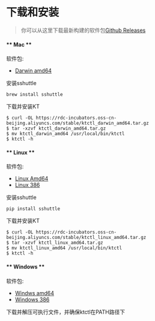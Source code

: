 # 下载和安装

> 你可以从这里下载最新构建的软件包[Github Releases](https://github.com/alibaba/kt-connect/releases)

<!-- tabs:start -->

#### ** Mac **

软件包:

* [Darwin amd64](https://github.com/alibaba/kt-connect/releases/download/v0.1.0/ktctl_0.1.0_darwin_amd64.tar.gz)

安装sshuttle

```
brew install sshuttle
```

下载并安装KT

```
$ curl -OL https://rdc-incubators.oss-cn-beijing.aliyuncs.com/stable/ktctl_darwin_amd64.tar.gz
$ tar -xzvf ktctl_darwin_amd64.tar.gz
$ mv ktctl_darwin_amd64 /usr/local/bin/ktctl
$ ktctl -h
```

#### ** Linux **

软件包:

* [Linux Amd64](https://github.com/alibaba/kt-connect/releases/download/v0.1.0/ktctl_0.1.0_linux_amd64.tar.gz)
* [Linux 386](https://github.com/alibaba/kt-connect/releases/download/v0.1.0/ktctl_0.1.0_linux_386.tar.gz)

安装sshuttle

```
pip install sshuttle
```

下载并安装KT

```
$ curl -OL https://rdc-incubators.oss-cn-beijing.aliyuncs.com/stable/ktctl_linux_amd64.tar.gz
$ tar -xzvf ktctl_linux_amd64.tar.gz
$ mv ktctl_linux_amd64 /usr/local/bin/ktctl
$ ktctl -h
```

#### ** Windows **

软件包:

* [Windws amd64](https://github.com/alibaba/kt-connect/releases/download/v0.1.0/ktctl_0.1.0_windows_amd64.tar.gz)
* [Windows 386](https://github.com/alibaba/kt-connect/releases/download/v0.1.0/ktctl_0.1.0_windows_386.tar.gz)

下载并解压可执行文件，并确保ktctl在PATH路径下

<!-- tabs:end -->
